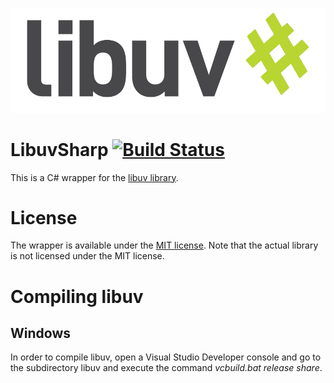 ![LibuvSharp](https://raw.githubusercontent.com/txdv/LibuvSharp/master/img/banner.png)

LibuvSharp [![Build Status](https://secure.travis-ci.org/txdv/LibuvSharp.png)](http://travis-ci.org/txdv/LibuvSharp)
==========

This is a C# wrapper for the [libuv library](https://github.com/libuv/libuv/).

License
=======

The wrapper is available under the [MIT license](http://en.wikipedia.org/wiki/MIT_License).
Note that the actual library is not licensed under the MIT license.

Compiling libuv
===============

## Windows

In order to compile libuv, open a Visual Studio Developer console and go to the subdirectory
libuv and execute the command *vcbuild.bat release share*.
